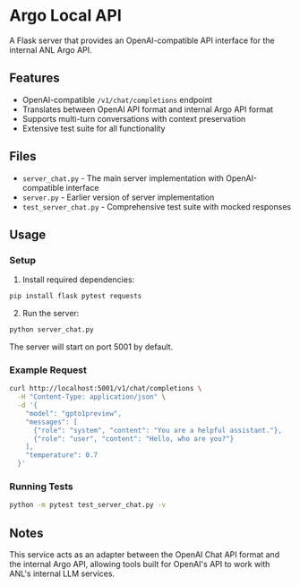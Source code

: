 # Argo Local API

A Flask server that provides an OpenAI-compatible API interface for the internal ANL Argo API.

## Features

- OpenAI-compatible `/v1/chat/completions` endpoint
- Translates between OpenAI API format and internal Argo API format
- Supports multi-turn conversations with context preservation
- Extensive test suite for all functionality

## Files

- `server_chat.py` - The main server implementation with OpenAI-compatible interface
- `server.py` - Earlier version of server implementation
- `test_server_chat.py` - Comprehensive test suite with mocked responses

## Usage

### Setup

1. Install required dependencies:
```bash
pip install flask pytest requests
```

2. Run the server:
```bash
python server_chat.py
```

The server will start on port 5001 by default.

### Example Request

```bash
curl http://localhost:5001/v1/chat/completions \
  -H "Content-Type: application/json" \
  -d '{
    "model": "gpto1preview",
    "messages": [
      {"role": "system", "content": "You are a helpful assistant."},
      {"role": "user", "content": "Hello, who are you?"}
    ],
    "temperature": 0.7
  }'
```

### Running Tests

```bash
python -m pytest test_server_chat.py -v
```

## Notes

This service acts as an adapter between the OpenAI Chat API format and the internal Argo API, allowing tools built for OpenAI's API to work with ANL's internal LLM services. 